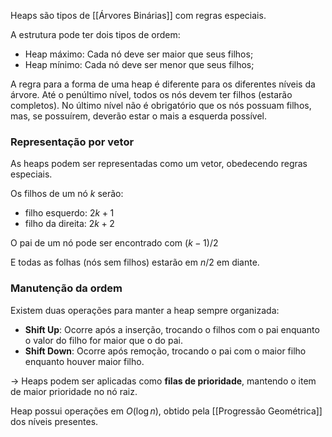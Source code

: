 Heaps são tipos de [[Árvores Binárias]] com regras especiais.

A estrutura pode ter dois tipos de ordem:
- Heap máximo: Cada nó deve ser maior que seus filhos;
- Heap mínimo: Cada nó deve ser menor que seus filhos;

A regra para a forma de uma heap é diferente para os diferentes níveis da árvore.
Até o penúltimo nível, todos os nós devem ter filhos (estarão completos).
No último nível não é obrigatório que os nós possuam filhos, mas, se possuírem, deverão estar o mais a esquerda possível.

### Representação por vetor
As heaps podem ser representadas como um vetor, obedecendo regras especiais.

Os filhos de um nó $k$ serão:
- filho esquerdo: $2k+1$
- filho da direita: $2k+2$

O pai de um nó pode ser encontrado com $(k-1)/2$

E todas as folhas (nós sem filhos) estarão em $n/2$ em diante.

### Manutenção da ordem
Existem duas operações para manter a heap sempre organizada:
- **Shift Up**: Ocorre após a inserção, trocando o filhos com o pai enquanto o valor do filho for maior que o do pai.
- **Shift Down**: Ocorre após remoção, trocando o pai com o maior filho enquanto houver maior filho.


-> Heaps podem ser aplicadas como **filas de prioridade**, mantendo o item de maior prioridade no nó raiz. 

Heap possui operações em $O(\log{n})$, obtido pela [[Progressão Geométrica]] dos níveis presentes.
